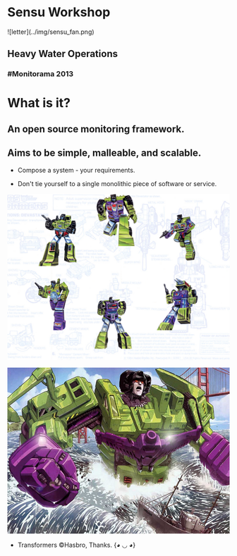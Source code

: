 <!SLIDE center>
# Sensu Workshop
 <span id="title">
 ![letter](../img/sensu_fan.png)
</span>

## Heavy Water Operations
### #Monitorama 2013

<!SLIDE bullets incremental transition=scrollUp>
# What is it?
## An open source monitoring framework.
## Aims to be simple, malleable, and scalable.

* Compose a system - your requirements.

* Don't tie yourself to a single monolithic piece of software or service.

<!SLIDE center transition=growX>
![devastator](../img/devastator_layout.png)

<!SLIDE smaller center bullets incremental transition=fadeZoom>

![devastator](../img/devastator-outofwater.png)

* Transformers &#169;Hasbro, Thanks. {◕ ◡ ◕}
